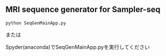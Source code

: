 ﻿MRI sequence generator for Sampler-seq 
---
`python SeqGenMainApp.py`

または

Spyder(anaconda)でSeqGenMainApp.pyを実行してください
